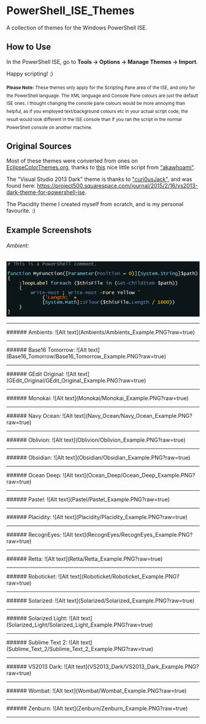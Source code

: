 # PowerShell_ISE_Themes
A collection of themes for the Windows PowerShell ISE.


## How to Use
In the PowerShell ISE, go to **Tools -> Options -> Manage Themes -> Import**.

Happy scripting! :)

<sub> **Please Note:** These themes only apply for the Scripting Pane area of the ISE, and only for the PowerShell language. The XML language and Console Pane colours are just the default ISE ones. I thought changing the console pane colours would be more annoying than helpful, as if you employed text/background colours etc in your actual script code, the result would look different in the ISE console than if you ran the script in the normal PowerShell console on another machine. </sub>




## Original Sources

Most of these themes were converted from ones on [EclipseColorThemes.org](http://eclipsecolorthemes.org), thanks to [this](https://github.com/akawhoami/psisetheme) nice little script from ["akawhoami"](https://github.com/akawhoami).

The "Visual Studio 2013 Dark" theme is thanks to ["curi0usJack"](https://github.com/curi0usJack), and was found here:  https://project500.squarespace.com/journal/2015/2/16/vs2013-dark-theme-for-powershell-ise. 

The Placidity theme I created myself from scratch, and is my personal favourite. :)


## Example Screenshots

###### Ambient:
![Alt text](Ambient/Ambient_Example.PNG?raw=true)
<hr>
###### Ambients:
![Alt text](Ambients/Ambients_Example.PNG?raw=true)
<hr>
###### Base16 Tomorrow:
![Alt text](Base16_Tomorrow/Base16_Tomorrow_Example.PNG?raw=true)
<hr>
###### GEdit Original:
![Alt text](GEdit_Original/GEdit_Original_Example.PNG?raw=true)
<hr>
###### Monokai:
![Alt text](Monokai/Monokai_Example.PNG?raw=true)
<hr>
###### Navy Ocean:
![Alt text](Navy_Ocean/Navy_Ocean_Example.PNG?raw=true)
<hr>
###### Oblivion:
![Alt text](Oblivion/Oblivion_Example.PNG?raw=true)
<hr>
###### Obsidian:
![Alt text](Obsidian/Obsidian_Example.PNG?raw=true)
<hr>
###### Ocean Deep:
![Alt text](Ocean_Deep/Ocean_Deep_Example.PNG?raw=true)
<hr>
###### Pastel:
![Alt text](Pastel/Pastel_Example.PNG?raw=true)
<hr>
###### Placidity:
![Alt text](Placidity/Placidity_Example.PNG?raw=true)
<hr>
###### RecognEyes:
![Alt text](RecognEyes/RecognEyes_Example.PNG?raw=true)
<hr>
###### Retta:
![Alt text](Retta/Retta_Example.PNG?raw=true)
<hr>
###### Roboticket:
![Alt text](Roboticket/Roboticket_Example.PNG?raw=true)
<hr>
###### Solarized:
![Alt text](Solarized/Solarized_Example.PNG?raw=true)
<hr>
###### Solarized Light:
![Alt text](Solarized_Light/Solarized_Light_Example.PNG?raw=true)
<hr>
###### Sublime Text 2:
![Alt text](Sublime_Text_2/Sublime_Text_2_Example.PNG?raw=true)
<hr>
###### VS2013 Dark:
![Alt text](VS2013_Dark/VS2013_Dark_Example.PNG?raw=true)
<hr>
###### Wombat:
![Alt text](Wombat/Wombat_Example.PNG?raw=true)
<hr>
###### Zenburn:
![Alt text](Zenburn/Zenburn_Example.PNG?raw=true)
<hr>

